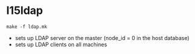 # I15ldap

```
make -f ldap.mk
```

* sets up LDAP server on the master (node_id = 0 in the host database)
* sets up LDAP clients on all machines
